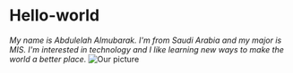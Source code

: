 # Hello-world
_My name is Abdulelah Almubarak. I'm from Saudi Arabia and my major is MIS. I'm interested in technology and I like learning new ways to make the world a better place._
![Our picture](https://www.tedxcoconutgrove.org/img/logos/eureka.png)
